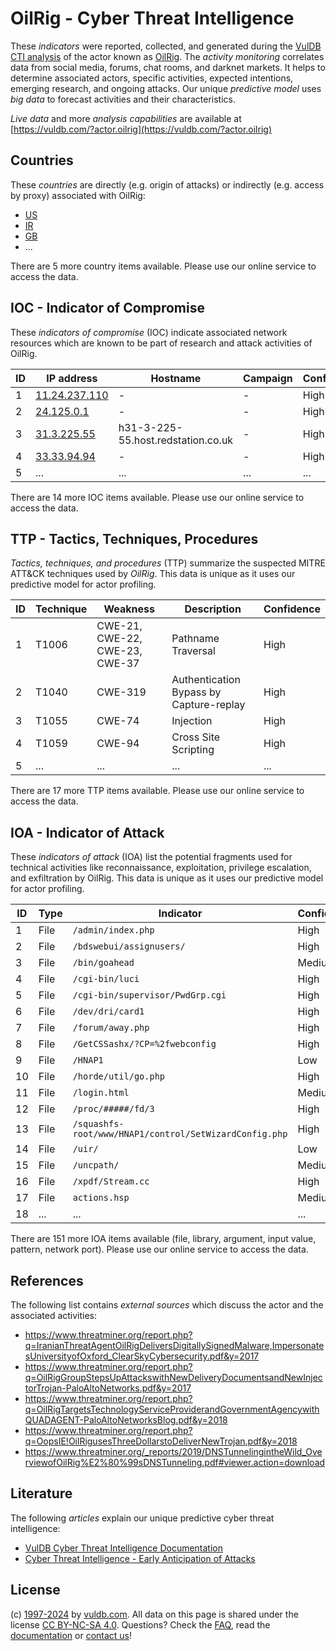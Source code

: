 # OilRig - Cyber Threat Intelligence

These _indicators_ were reported, collected, and generated during the [VulDB CTI analysis](https://vuldb.com/?kb.cti) of the actor known as [OilRig](https://vuldb.com/?actor.oilrig). The _activity monitoring_ correlates data from social media, forums, chat rooms, and darknet markets. It helps to determine associated actors, specific activities, expected intentions, emerging research, and ongoing attacks. Our unique _predictive model_ uses _big data_ to forecast activities and their characteristics.

_Live data_ and more _analysis capabilities_ are available at [https://vuldb.com/?actor.oilrig](https://vuldb.com/?actor.oilrig)

## Countries

These _countries_ are directly (e.g. origin of attacks) or indirectly (e.g. access by proxy) associated with OilRig:

* [US](https://vuldb.com/?country.us)
* [IR](https://vuldb.com/?country.ir)
* [GB](https://vuldb.com/?country.gb)
* ...

There are 5 more country items available. Please use our online service to access the data.

## IOC - Indicator of Compromise

These _indicators of compromise_ (IOC) indicate associated network resources which are known to be part of research and attack activities of OilRig.

ID | IP address | Hostname | Campaign | Confidence
-- | ---------- | -------- | -------- | ----------
1 | [11.24.237.110](https://vuldb.com/?ip.11.24.237.110) | - | - | High
2 | [24.125.0.1](https://vuldb.com/?ip.24.125.0.1) | - | - | High
3 | [31.3.225.55](https://vuldb.com/?ip.31.3.225.55) | h31-3-225-55.host.redstation.co.uk | - | High
4 | [33.33.94.94](https://vuldb.com/?ip.33.33.94.94) | - | - | High
5 | ... | ... | ... | ...

There are 14 more IOC items available. Please use our online service to access the data.

## TTP - Tactics, Techniques, Procedures

_Tactics, techniques, and procedures_ (TTP) summarize the suspected MITRE ATT&CK techniques used by _OilRig_. This data is unique as it uses our predictive model for actor profiling.

ID | Technique | Weakness | Description | Confidence
-- | --------- | -------- | ----------- | ----------
1 | T1006 | CWE-21, CWE-22, CWE-23, CWE-37 | Pathname Traversal | High
2 | T1040 | CWE-319 | Authentication Bypass by Capture-replay | High
3 | T1055 | CWE-74 | Injection | High
4 | T1059 | CWE-94 | Cross Site Scripting | High
5 | ... | ... | ... | ...

There are 17 more TTP items available. Please use our online service to access the data.

## IOA - Indicator of Attack

These _indicators of attack_ (IOA) list the potential fragments used for technical activities like reconnaissance, exploitation, privilege escalation, and exfiltration by OilRig. This data is unique as it uses our predictive model for actor profiling.

ID | Type | Indicator | Confidence
-- | ---- | --------- | ----------
1 | File | `/admin/index.php` | High
2 | File | `/bdswebui/assignusers/` | High
3 | File | `/bin/goahead` | Medium
4 | File | `/cgi-bin/luci` | High
5 | File | `/cgi-bin/supervisor/PwdGrp.cgi` | High
6 | File | `/dev/dri/card1` | High
7 | File | `/forum/away.php` | High
8 | File | `/GetCSSashx/?CP=%2fwebconfig` | High
9 | File | `/HNAP1` | Low
10 | File | `/horde/util/go.php` | High
11 | File | `/login.html` | Medium
12 | File | `/proc/#####/fd/3` | High
13 | File | `/squashfs-root/www/HNAP1/control/SetWizardConfig.php` | High
14 | File | `/uir/` | Low
15 | File | `/uncpath/` | Medium
16 | File | `/xpdf/Stream.cc` | High
17 | File | `actions.hsp` | Medium
18 | ... | ... | ...

There are 151 more IOA items available (file, library, argument, input value, pattern, network port). Please use our online service to access the data.

## References

The following list contains _external sources_ which discuss the actor and the associated activities:

* https://www.threatminer.org/report.php?q=IranianThreatAgentOilRigDeliversDigitallySignedMalware,ImpersonatesUniversityofOxford_ClearSkyCybersecurity.pdf&y=2017
* https://www.threatminer.org/report.php?q=OilRigGroupStepsUpAttackswithNewDeliveryDocumentsandNewInjectorTrojan-PaloAltoNetworks.pdf&y=2017
* https://www.threatminer.org/report.php?q=OilRigTargetsTechnologyServiceProviderandGovernmentAgencywithQUADAGENT-PaloAltoNetworksBlog.pdf&y=2018
* https://www.threatminer.org/report.php?q=OopsIE!OilRigusesThreeDollarstoDeliverNewTrojan.pdf&y=2018
* https://www.threatminer.org/_reports/2019/DNSTunnelingintheWild_OverviewofOilRig%E2%80%99sDNSTunneling.pdf#viewer.action=download

## Literature

The following _articles_ explain our unique predictive cyber threat intelligence:

* [VulDB Cyber Threat Intelligence Documentation](https://vuldb.com/?kb.cti)
* [Cyber Threat Intelligence - Early Anticipation of Attacks](https://www.scip.ch/en/?labs.20201022)

## License

(c) [1997-2024](https://vuldb.com/?kb.changelog) by [vuldb.com](https://vuldb.com/?kb.about). All data on this page is shared under the license [CC BY-NC-SA 4.0](https://creativecommons.org/licenses/by-nc-sa/4.0/). Questions? Check the [FAQ](https://vuldb.com/?kb.faq), read the [documentation](https://vuldb.com/?kb) or [contact us](https://vuldb.com/?contact)!
